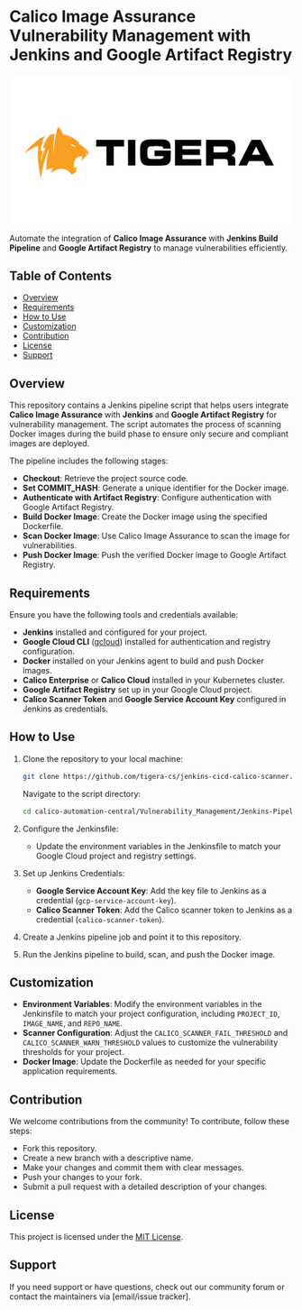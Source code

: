 # Calico Image Assurance Vulnerability Management with Jenkins and Google Artifact Registry

![Calico Logo](/images/logo/Tigera-Logo-Transparent.png)

Automate the integration of **Calico Image Assurance** with **Jenkins Build Pipeline** and **Google Artifact Registry** to manage vulnerabilities efficiently. 

## Table of Contents

- [Overview](#overview)
- [Requirements](#requirements)
- [How to Use](#how-to-use)
- [Customization](#customization)
- [Contribution](#contribution)
- [License](#license)
- [Support](#support)

## Overview

This repository contains a Jenkins pipeline script that helps users integrate **Calico Image Assurance** with **Jenkins** and **Google Artifact Registry** for vulnerability management. The script automates the process of scanning Docker images during the build phase to ensure only secure and compliant images are deployed.

The pipeline includes the following stages:
- **Checkout**: Retrieve the project source code.
- **Set COMMIT_HASH**: Generate a unique identifier for the Docker image.
- **Authenticate with Artifact Registry**: Configure authentication with Google Artifact Registry.
- **Build Docker Image**: Create the Docker image using the specified Dockerfile.
- **Scan Docker Image**: Use Calico Image Assurance to scan the image for vulnerabilities.
- **Push Docker Image**: Push the verified Docker image to Google Artifact Registry.

## Requirements

Ensure you have the following tools and credentials available:

- **Jenkins** installed and configured for your project.
- **Google Cloud CLI** ([gcloud](https://cloud.google.com/sdk)) installed for authentication and registry configuration.
- **Docker** installed on your Jenkins agent to build and push Docker images.
- **Calico Enterprise** or **Calico Cloud** installed in your Kubernetes cluster.
- **Google Artifact Registry** set up in your Google Cloud project.
- **Calico Scanner Token** and **Google Service Account Key** configured in Jenkins as credentials.

## How to Use

1. Clone the repository to your local machine:
   ```bash
   git clone https://github.com/tigera-cs/jenkins-cicd-calico-scanner.git
   ```

   Navigate to the script directory:
   ```bash
   cd calico-automation-central/Vulnerability_Management/Jenkins-Pipeline-Integration-with-Google-Artifactory
   ```
2. Configure the Jenkinsfile:
   - Update the environment variables in the Jenkinsfile to match your Google Cloud project and registry settings.

3. Set up Jenkins Credentials:
   - **Google Service Account Key**: Add the key file to Jenkins as a credential (`gcp-service-account-key`).
   - **Calico Scanner Token**: Add the Calico scanner token to Jenkins as a credential (`calico-scanner-token`).

4. Create a Jenkins pipeline job and point it to this repository.

5. Run the Jenkins pipeline to build, scan, and push the Docker image.

## Customization

- **Environment Variables**: Modify the environment variables in the Jenkinsfile to match your project configuration, including `PROJECT_ID`, `IMAGE_NAME`, and `REPO_NAME`.
- **Scanner Configuration**: Adjust the `CALICO_SCANNER_FAIL_THRESHOLD` and `CALICO_SCANNER_WARN_THRESHOLD` values to customize the vulnerability thresholds for your project.
- **Docker Image**: Update the Dockerfile as needed for your specific application requirements.

## Contribution

We welcome contributions from the community! To contribute, follow these steps:

- Fork this repository.
- Create a new branch with a descriptive name.
- Make your changes and commit them with clear messages.
- Push your changes to your fork.
- Submit a pull request with a detailed description of your changes.

## License

This project is licensed under the [MIT License](LICENSE).

## Support

If you need support or have questions, check out our community forum or contact the maintainers via [email/issue tracker].
